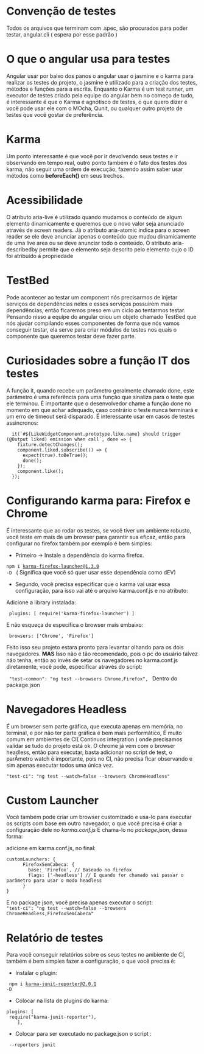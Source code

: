 # Convenção de testes

Todos os arquivos que terminam com .spec, são procurados para poder testar, angular.cli ( espera por esse padrão )

# O que o angular usa para testes

Angular usar por baixo dos panos o angular usar o jasmine e o karma para realizar os testes do projeto, o jasmine é utilizado para a criação dos testes, métodos e funções para a escrita.
Enquanto o Karma é um test runner, um executor de testes criado pela equipe do angular bem no começo de tudo, é interessante é que o Karma é agnótisco de testes, o que quero dizer
é você pode usar ele com o MOcha, Qunit, ou qualquer outro projeto de testes que você gostar de preferência.

# Karma

Um ponto interessante é que você por ir devolvendo seus testes e ir observando em tempo real, outro ponto também é o fato dos testes dos karma,
não seguir uma ordem de execução, fazendo assim saber usar métodos como <b>beforeEach()</b> em seus trechos.

# Acessibilidade

O atributo aria-live é utilizado quando mudamos o conteúdo de algum elemento dinamicamente e queremos que o novo valor seja anunciado através de screen readers.
Já o atributo aria-atomic indica para o screen reader se ele deve anunciar apenas o conteúdo que mudou dinamicamente de uma live area ou se deve anunciar todo o conteúdo.
O atributo aria-describedby permite que o elemento seja descrito pelo elemento cujo o ID foi atribuído à propriedade

# TestBed

Pode acontecer ao testar um component nós precisarmos de injetar serviços de dependências neles e esses serviços possuirem mais dependências, então ficaremos preso em um ciclo ao tentarmos testar.
Pensando nisso a equipe do angular criou um objeto chamado TestBed que nós ajudar compilando esses componentes de forma que nós vamos conseguir testar, ela serve para criar módulos de testes nos quais
o componente que queremos testar deve fazer parte.

# Curiosidades sobre a função IT dos testes

A função it, quando recebe um parâmetro geralmente chamado done, este parâmetro é uma referência para uma função que sinaliza para o teste que ele terminou.
É importante que o desenvolvedor chame a função done no momento em que achar adequado, caso contrário o teste nunca terminará e um erro de timeout será disparado.
É interessante usar em casos de testes assincronos:

```
  it(`#${LikeWidgetComponent.prototype.like.name} should trigger (@Output liked) emission when call`, done => {
    fixture.detectChanges();
    component.liked.subscribe(() => {
      expect(true).toBeTrue();
      done();
    });
    component.like();
  });
```

# Configurando karma para: Firefox e Chrome

É interessante que ao rodar os testes, se você tiver um ambiente robusto, você teste em mais de um browser para garantir sua eficaz, então para configurar no firefox também por exemplo é bem simples:

- Primeiro -> Instale a dependência do karma firefox.

<code>npm i karma-firefox-launcher@1.3.0 -D </code> ( Significa que você só quer usar esse dependência como dEV)

- Segundo, você precisa especificar que o karma vai usar essa configuração, para isso vai até o arquivo karma.conf.js e no atributo:

Adicione a library instalada:

<code> plugins: [ require('karma-firefox-launcher') ] </code>

E não esqueça de especifica o browser mais embaixo:

<code> browsers: ['Chrome', 'Firefox'] </code>

Feito isso seu projeto estara pronto para levantar olhando para os dois navegadores.
<b> MAS </b> Isso não é tão recomendado, pois o pc do usuário talvez não tenha, então ao invés de setar os navegadores no karma.conf.js diretamente, você pode, especificar através do script:

<code> "test-common": "ng test --browsers Chrome,Firefox", </code>
Dentro do package.json

# Navegadores Headless

É um browser sem parte gráfica, que executa apenas em memória, no terminal, e por não ter parte gráfica é bem mais performático,
É muito comum em ambientes de CI( Continuos integration ) onde precisamos validar se tudo do projeto está ok.
O chrome já vem com o browser headless, então para executar, basta adicionar no script de test, o parÂmetro watch é importante, pois no CI, não precisa ficar observando
e sim apenas executar todos uma única vez.

<code>"test-ci": "ng test --watch=false --browsers ChromeHeadless" </code>

# Custom Launcher

Você também pode criar um browser customizado e usa-lo para executar os scripts com base em outro navegador, o que você precisa é criar a configuração dele no <i>karma.conf.js</i>
E chama-lo no <i>package.json</i>, dessa forma:

adicione em karma.conf.js, no final:

```
customLaunchers: {
      FirefoxSemCabeca: {
        base: 'Firefox', // Baseado no firefox
        flags: ['-headless'] // E quando for chamado vai passar o parâmetro para usar o modo headless
      }
}
```

E no package json, você precisa apenas executar o script: <br>
<code>"test-ci": "ng test --watch=false --browsers ChromeHeadless,FirefoxSemCabeca" </code>

# Relatório de testes

Para você conseguir relatórios sobre os seus testes no ambiente de CI, também é bem simples fazer a configuração, o que você precisa é:

- Instalar o plugin: <br>

<code> npm i karma-junit-reporter@2.0.1 -D </code>

- Colocar na lista de plugins do karma:

```
plugins: [
 require("karma-junit-reporter"),
    ],
```

- Colocar para ser executado no package.json o script : <br>

<code> --reporters junit </code>
